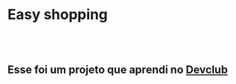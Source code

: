 <h1>Easy shopping</h1>
<br>
<br>
<h2>Esse foi um projeto que aprendi no <a href="https://rodolfomori.com.br/DevClub">Devclub</a></h2>
